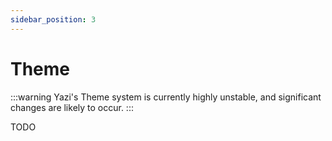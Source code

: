 ```yaml
---
sidebar_position: 3
---
```


# Theme

:::warning
Yazi's Theme system is currently highly unstable, and significant changes are likely to occur.
:::

TODO

